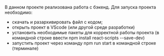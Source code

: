 В данном проекте реализована работа с бэкенд.
Для запуска проекта необходимо:
- скачать и разархивировать файл с кодом;
- открыть проект в VScode (или другой среде разработки)
- установить необходимые пакеты для корректной работы проекта (в командной строке ввести npm install react-scripts --save-dev)
- запустить проект через команду npm run start в командной строке (терминале)
